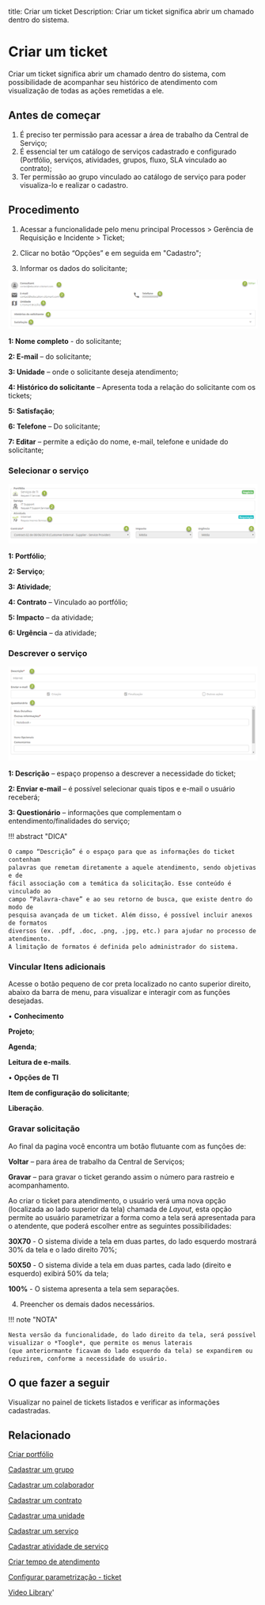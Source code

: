 title: Criar um ticket
Description: Criar um ticket significa abrir um chamado dentro do sistema.

# Criar um ticket

Criar um ticket significa abrir um chamado dentro do sistema, com possibilidade de acompanhar seu histórico de atendimento com visualização de todas as ações remetidas a ele.

## Antes de começar

1.	É preciso ter permissão para acessar a área de trabalho da Central de Serviço;
2.	É essencial ter um catálogo de serviços cadastrado e configurado (Portfólio, serviços, atividades, grupos, fluxo, SLA vinculado ao contrato);
3.	Ter permissão ao grupo vinculado ao catálogo de serviço para poder visualiza-lo e realizar o cadastro.


## Procedimento

1.	Acessar a funcionalidade pelo menu principal Processos > Gerência de Requisição e Incidente > Ticket;
2.	Clicar no botão “Opções” e em seguida em "Cadastro";

3.	Informar os dados do solicitante;

![procedure ticket 4biz][1]

**1: Nome completo** - do solicitante;

**2: E-mail** – do solicitante;

**3: Unidade** – onde o solicitante deseja atendimento;

**4: Histórico do solicitante** – Apresenta toda a relação do solicitante com os tickets;

**5: Satisfação**;

**6: Telefone** – Do solicitante;

**7: Editar** – permite a edição do nome, e-mail, telefone e unidade do solicitante;

### Selecionar o serviço

![Select service ticket 4biz][2]

**1: Portfólio**;

**2: Serviço**;

**3: Atividade**;

**4: Contrato** – Vinculado ao portfólio;

**5: Impacto** – da atividade;

**6: Urgência** – da atividade;


### Descrever o serviço

![Description service 4biz][3]

**1: Descrição** – espaço propenso a descrever a necessidade do ticket;

**2: Enviar e-mail** – é possível selecionar quais tipos e e-mail o usuário receberá;

**3: Questionário** – informações que complementam o entendimento/finalidades do serviço;

!!! abstract "DICA"

    O campo “Descrição” é o espaço para que as informações do ticket contenham
    palavras que remetam diretamente a aquele atendimento, sendo objetivas e de
    fácil associação com a temática da solicitação. Esse conteúdo é vinculado ao
    campo “Palavra-chave” e ao seu retorno de busca, que existe dentro do modo de
    pesquisa avançada de um ticket. Além disso, é possível incluir anexos de formatos
    diversos (ex. .pdf, .doc, .png, .jpg, etc.) para ajudar no processo de atendimento.
    A limitação de formatos é definida pelo administrador do sistema.

### Vincular Itens adicionais

Acesse o botão pequeno de cor preta localizado no canto superior direito, abaixo da barra de menu, para visualizar e interagir com as funções desejadas.

•	**Conhecimento**

**Projeto**;

**Agenda**;

**Leitura de e-mails**.

•	**Opções de TI**

**Item de configuração do solicitante**;

**Liberação**.

### Gravar solicitação

Ao final da pagina você encontra um botão flutuante com as funções de:

**Voltar** – para área de trabalho da Central de Serviços;

**Gravar** – para gravar o ticket gerando assim o número para rastreio e acompanhamento.


Ao criar o ticket para atendimento, o usuário verá uma nova opção (localizada ao lado superior da tela) chamada de *Layout*, esta opção permite ao usuário parametrizar a forma como a tela será apresentada para o atendente, que poderá escolher entre as seguintes possibilidades:

**30X70** - O sistema divide a tela em duas partes, do lado esquerdo mostrará 30% da tela e o lado direito 70%;

**50X50** - O sistema divide a tela em duas partes, cada lado (direito e esquerdo) exibirá 50% da tela;

**100%** - O sistema apresenta a tela sem separações.


4.  Preencher os demais dados necessários.



!!! note "NOTA"

    Nesta versão da funcionalidade, do lado direito da tela, será possível visualizar o *Toogle*, que permite os menus laterais
    (que anteriormante ficavam do lado esquerdo da tela) se expandirem ou reduzirem, conforme a necessidade do usuário.

## O que fazer a seguir

Visualizar no painel de tickets listados e verificar as informações cadastradas.

Relacionado
---------------

[Criar portfólio](/pt-br/4biz-helium/processes/portfolio-and-catalog/use/create-the-portfolio.html)

[Cadastrar um grupo](/pt-br/4biz-helium/initial-settings/access-settings/user/register-groups.html)

[Cadastrar um colaborador](/pt-br/4biz-helium/initial-settings/access-settings/user/register-employee.html)

[Cadastrar um contrato](/pt-br/4biz-helium/additional-features/contract-management/use/register-contract.html)

[Cadastrar uma unidade](/pt-br/4biz-helium/platform-administration/region-and-language/register-unit.html)

[Cadastrar um serviço](/pt-br/4biz-helium/processes/portfolio-and-catalog/use/register-a-service.html)

[Cadastrar atividade de serviço](/pt-br/4biz-helium/processes/portfolio-and-catalog/use/register-service-activity.html)

[Criar tempo de atendimento](/pt-br/4biz-helium/processes/service-level/configuration/create-time-attendance.html)

[Configurar parametrização - ticket](/pt-br/4biz-helium/platform-administration/parameters-list/configure-parametrization-ticket.html)

<i class='fa fa-youtube-play  fa-2x' style='color:#97ce17;vertical-align: middle;'> </i> [Video Library](https://www.youtube.com/playlist?list=PLB5qK2uzf2ROn4Xs6UdH84Ujzta2iJ6Ei)'


[1]:images/procedure-ticket-4biz.png
[2]:images/Select-service-ticket-4biz.png
[3]:images/Description-service-4biz.png
